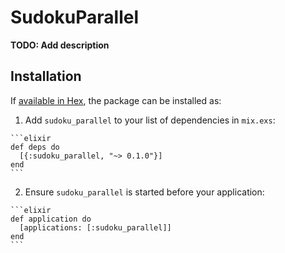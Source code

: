 # SudokuParallel

**TODO: Add description**

## Installation

If [available in Hex](https://hex.pm/docs/publish), the package can be installed as:

  1. Add `sudoku_parallel` to your list of dependencies in `mix.exs`:

    ```elixir
    def deps do
      [{:sudoku_parallel, "~> 0.1.0"}]
    end
    ```

  2. Ensure `sudoku_parallel` is started before your application:

    ```elixir
    def application do
      [applications: [:sudoku_parallel]]
    end
    ```

